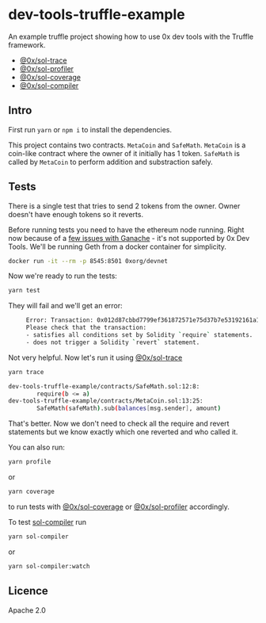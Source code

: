 # dev-tools-truffle-example

An example truffle project showing how to use 0x dev tools with the Truffle framework.

- [@0x/sol-trace](https://www.sol-trace.com)
- [@0x/sol-profiler](https://www.sol-profiler.com)
- [@0x/sol-coverage](https://www.sol-coverage.com)
- [@0x/sol-compiler](https://www.sol-compiler.com)

## Intro

First run `yarn` or `npm i` to install the dependencies.

This project contains two contracts. `MetaCoin` and `SafeMath`. `MetaCoin` is a coin-like contract where the owner of it initially has 1 token. `SafeMath` is called by `MetaCoin` to perform addition and substraction safely.

## Tests

There is a single test that tries to send 2 tokens from the owner. Owner doesn't have enough tokens so it reverts.

Before running tests you need to have the ethereum node running. Right now because of a [few issues with Ganache](https://github.com/0xProject/0x-monorepo/issues/1520) - it's not supported by 0x Dev Tools. We'll be running Geth from a docker container for simplicity.

```bash
docker run -it --rm -p 8545:8501 0xorg/devnet
```

Now we're ready to run the tests:

```bash
yarn test
```

They will fail and we'll get an error:

```bash
     Error: Transaction: 0x012d87cbbd7799ef361872571e75d37b7e53192161a1955ef5d6c97f1531d613 exited with an error (status 0).
     Please check that the transaction:
     - satisfies all conditions set by Solidity `require` statements.
     - does not trigger a Solidity `revert` statement.
```

Not very helpful. Now let's run it using [@0x/sol-trace](http://sol-trace.com)

```bash
yarn trace
```

```bash
dev-tools-truffle-example/contracts/SafeMath.sol:12:8:
        require(b <= a)
dev-tools-truffle-example/contracts/MetaCoin.sol:13:25:
        SafeMath(safeMath).sub(balances[msg.sender], amount)
```

That's better. Now we don't need to check all the require and revert statements but we know exactly which one reverted and who called it.

You can also run:

```bash
yarn profile
```

or

```bash
yarn coverage
```

to run tests with [@0x/sol-coverage](http://sol-coverage.com) or [@0x/sol-profiler](http://sol-profiler.com) accordingly.

To test [sol-compiler](https://sol-compiler.com) run

```bash
yarn sol-compiler
```

or

```bash
yarn sol-compiler:watch
```

## Licence

Apache 2.0
